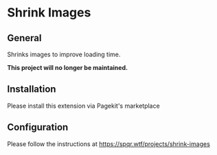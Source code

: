 # Shrink Images

## General
Shrinks images to improve loading time.

**This project will no longer be maintained.**

## Installation
Please install this extension via Pagekit's marketplace

## Configuration
Please follow the instructions at https://spqr.wtf/projects/shrink-images
